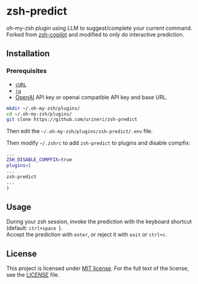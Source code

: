# zsh-predict

oh-my-zsh plugin using LLM to suggest/complete your current command.
Forked from [zsh-copilot](https://github.com/Gamma-Software/zsh-copilot) and modified to only do interactive prediction.

## Installation

### Prerequisites

- [`cURL`](https://curl.se/)
- [`jq`](https://stedolan.github.io/jq/)
- [OpenAI](https://platform.openai.com/account/api-keys) API key or openai compatible API key and base URL.

```bash
mkdir ~/.oh-my-zsh/plugins/
cd ~/.oh-my-zsh/plugins/
git clone https://github.com/urineri/zsh-predict
```

Then edit the `~/.oh-my-zsh/plugins/zsh-predict/.env` file.  

Then modify `~/.zshrc` to add `zsh-predict` to plugins and disable compfix:

```bash
...
ZSH_DISABLE_COMPFIX=true
plugins=(
...
zsh-predict
...
)
```

## Usage
During your zsh session, invoke the prediction with the keyboard shortcut (default: `ctrl+space `).  
Accept the prediction with `enter`, or reject it with `exit` or `ctrl+c`.



## License

This project is licensed under [MIT license](http://opensource.org/licenses/MIT). For the full text of the license, see the [LICENSE](LICENSE) file.